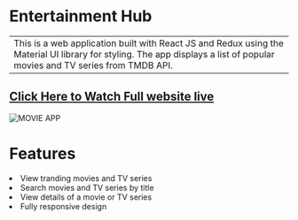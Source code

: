 # Entertainment Hub
<table>
<tr>
<td>
This is a web application built with React JS and Redux using the Material UI library for styling. The app displays a list of popular movies and TV series from TMDB API.
</td>
</tr>
</table>

## [Click Here to Watch Full website live](https://entertainmenthub.netlify.app/)

![MOVIE APP](https://user-images.githubusercontent.com/51760520/124705920-1172ac80-df14-11eb-9568-1e91968b1273.png)

# Features
<table>

<li> View tranding movies and TV series </li>

<li> Search movies and TV series by title </li>

<li> View details of a movie or TV series </li>





<li> Fully responsive design </li> 
    
</table> 
